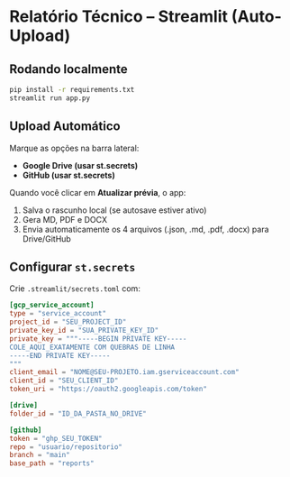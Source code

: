 # Relatório Técnico – Streamlit (Auto-Upload)

## Rodando localmente
```bash
pip install -r requirements.txt
streamlit run app.py
```

## Upload Automático
Marque as opções na barra lateral:
- **Google Drive (usar st.secrets)**
- **GitHub (usar st.secrets)**

Quando você clicar em **Atualizar prévia**, o app:
1. Salva o rascunho local (se autosave estiver ativo)
2. Gera MD, PDF e DOCX
3. Envia automaticamente os 4 arquivos (.json, .md, .pdf, .docx) para Drive/GitHub

## Configurar `st.secrets`
Crie `.streamlit/secrets.toml` com:

```toml
[gcp_service_account]
type = "service_account"
project_id = "SEU_PROJECT_ID"
private_key_id = "SUA_PRIVATE_KEY_ID"
private_key = """-----BEGIN PRIVATE KEY-----
COLE_AQUI_EXATAMENTE COM QUEBRAS DE LINHA
-----END PRIVATE KEY-----
"""
client_email = "NOME@SEU-PROJETO.iam.gserviceaccount.com"
client_id = "SEU_CLIENT_ID"
token_uri = "https://oauth2.googleapis.com/token"

[drive]
folder_id = "ID_DA_PASTA_NO_DRIVE"

[github]
token = "ghp_SEU_TOKEN"
repo = "usuario/repositorio"
branch = "main"
base_path = "reports"
```
